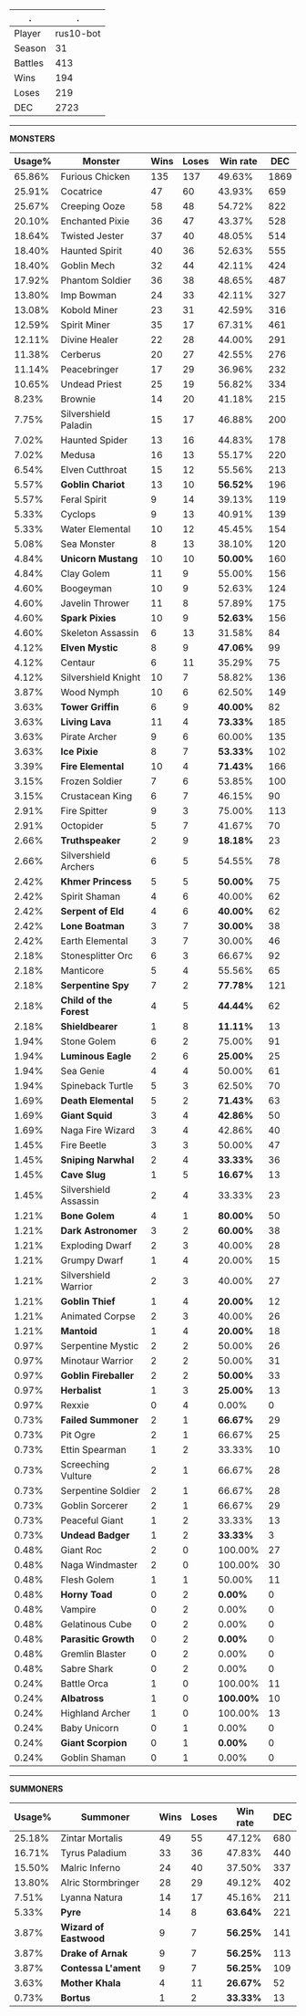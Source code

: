 .|.
|-|-
Player|rus10-bot
Season|31
Battles|413
Wins|194
Loses|219
DEC|2723

---
**MONSTERS**

Usage%|Monster|Wins|Loses|Win rate|DEC|
-|-|-|-|-|-|
65.86%|Furious Chicken|135|137|49.63%|1869|
25.91%|Cocatrice|47|60|43.93%|659|
25.67%|Creeping Ooze|58|48|54.72%|822|
20.10%|Enchanted Pixie|36|47|43.37%|528|
18.64%|Twisted Jester|37|40|48.05%|514|
18.40%|Haunted Spirit|40|36|52.63%|555|
18.40%|Goblin Mech|32|44|42.11%|424|
17.92%|Phantom Soldier|36|38|48.65%|487|
13.80%|Imp Bowman|24|33|42.11%|327|
13.08%|Kobold Miner|23|31|42.59%|316|
12.59%|Spirit Miner|35|17|67.31%|461|
12.11%|Divine Healer|22|28|44.00%|291|
11.38%|Cerberus|20|27|42.55%|276|
11.14%|Peacebringer|17|29|36.96%|232|
10.65%|Undead Priest|25|19|56.82%|334|
8.23%|Brownie|14|20|41.18%|215|
7.75%|Silvershield Paladin|15|17|46.88%|200|
7.02%|Haunted Spider|13|16|44.83%|178|
7.02%|Medusa|16|13|55.17%|220|
6.54%|Elven Cutthroat|15|12|55.56%|213|
5.57%|**Goblin Chariot**|13|10|**56.52%**|196|
5.57%|Feral Spirit|9|14|39.13%|119|
5.33%|Cyclops|9|13|40.91%|139|
5.33%|Water Elemental|10|12|45.45%|154|
5.08%|Sea Monster|8|13|38.10%|120|
4.84%|**Unicorn Mustang**|10|10|**50.00%**|160|
4.84%|Clay Golem|11|9|55.00%|156|
4.60%|Boogeyman|10|9|52.63%|124|
4.60%|Javelin Thrower|11|8|57.89%|175|
4.60%|**Spark Pixies**|10|9|**52.63%**|156|
4.60%|Skeleton Assassin|6|13|31.58%|84|
4.12%|**Elven Mystic**|8|9|**47.06%**|99|
4.12%|Centaur|6|11|35.29%|75|
4.12%|Silvershield Knight|10|7|58.82%|136|
3.87%|Wood Nymph|10|6|62.50%|149|
3.63%|**Tower Griffin**|6|9|**40.00%**|82|
3.63%|**Living Lava**|11|4|**73.33%**|185|
3.63%|Pirate Archer|9|6|60.00%|135|
3.63%|**Ice Pixie**|8|7|**53.33%**|102|
3.39%|**Fire Elemental**|10|4|**71.43%**|166|
3.15%|Frozen Soldier|7|6|53.85%|100|
3.15%|Crustacean King|6|7|46.15%|90|
2.91%|Fire Spitter|9|3|75.00%|113|
2.91%|Octopider|5|7|41.67%|70|
2.66%|**Truthspeaker**|2|9|**18.18%**|23|
2.66%|Silvershield Archers|6|5|54.55%|78|
2.42%|**Khmer Princess**|5|5|**50.00%**|75|
2.42%|Spirit Shaman|4|6|40.00%|62|
2.42%|**Serpent of Eld**|4|6|**40.00%**|62|
2.42%|**Lone Boatman**|3|7|**30.00%**|38|
2.42%|Earth Elemental|3|7|30.00%|46|
2.18%|Stonesplitter Orc|6|3|66.67%|92|
2.18%|Manticore|5|4|55.56%|65|
2.18%|**Serpentine Spy**|7|2|**77.78%**|121|
2.18%|**Child of the Forest**|4|5|**44.44%**|62|
2.18%|**Shieldbearer**|1|8|**11.11%**|13|
1.94%|Stone Golem|6|2|75.00%|91|
1.94%|**Luminous Eagle**|2|6|**25.00%**|25|
1.94%|Sea Genie|4|4|50.00%|61|
1.94%|Spineback Turtle|5|3|62.50%|70|
1.69%|**Death Elemental**|5|2|**71.43%**|63|
1.69%|**Giant Squid**|3|4|**42.86%**|50|
1.69%|Naga Fire Wizard|3|4|42.86%|40|
1.45%|Fire Beetle|3|3|50.00%|47|
1.45%|**Sniping Narwhal**|2|4|**33.33%**|36|
1.45%|**Cave Slug**|1|5|**16.67%**|13|
1.45%|Silvershield Assassin|2|4|33.33%|23|
1.21%|**Bone Golem**|4|1|**80.00%**|50|
1.21%|**Dark Astronomer**|3|2|**60.00%**|38|
1.21%|Exploding Dwarf|2|3|40.00%|28|
1.21%|Grumpy Dwarf|1|4|20.00%|15|
1.21%|Silvershield Warrior|2|3|40.00%|27|
1.21%|**Goblin Thief**|1|4|**20.00%**|12|
1.21%|Animated Corpse|2|3|40.00%|26|
1.21%|**Mantoid**|1|4|**20.00%**|18|
0.97%|Serpentine Mystic|2|2|50.00%|26|
0.97%|Minotaur Warrior|2|2|50.00%|31|
0.97%|**Goblin Fireballer**|2|2|**50.00%**|33|
0.97%|**Herbalist**|1|3|**25.00%**|13|
0.97%|Rexxie|0|4|0.00%|0|
0.73%|**Failed Summoner**|2|1|**66.67%**|29|
0.73%|Pit Ogre|2|1|66.67%|25|
0.73%|Ettin Spearman|1|2|33.33%|10|
0.73%|Screeching Vulture|2|1|66.67%|28|
0.73%|Serpentine Soldier|2|1|66.67%|28|
0.73%|Goblin Sorcerer|2|1|66.67%|29|
0.73%|Peaceful Giant|1|2|33.33%|13|
0.73%|**Undead Badger**|1|2|**33.33%**|3|
0.48%|Giant Roc|2|0|100.00%|27|
0.48%|Naga Windmaster|2|0|100.00%|30|
0.48%|Flesh Golem|1|1|50.00%|11|
0.48%|**Horny Toad**|0|2|**0.00%**|0|
0.48%|Vampire|0|2|0.00%|0|
0.48%|Gelatinous Cube|0|2|0.00%|0|
0.48%|**Parasitic Growth**|0|2|**0.00%**|0|
0.48%|Gremlin Blaster|0|2|0.00%|0|
0.48%|Sabre Shark|0|2|0.00%|0|
0.24%|Battle Orca|1|0|100.00%|11|
0.24%|**Albatross**|1|0|**100.00%**|10|
0.24%|Highland Archer|1|0|100.00%|13|
0.24%|Baby Unicorn|0|1|0.00%|0|
0.24%|**Giant Scorpion**|0|1|**0.00%**|0|
0.24%|Goblin Shaman|0|1|0.00%|0|

---
**SUMMONERS**

Usage%|Summoner|Wins|Loses|Win rate|DEC|
-|-|-|-|-|-|
25.18%|Zintar Mortalis|49|55|47.12%|680|
16.71%|Tyrus Paladium|33|36|47.83%|440|
15.50%|Malric Inferno|24|40|37.50%|337|
13.80%|Alric Stormbringer|28|29|49.12%|402|
7.51%|Lyanna Natura|14|17|45.16%|211|
5.33%|**Pyre**|14|8|**63.64%**|221|
3.87%|**Wizard of Eastwood**|9|7|**56.25%**|141|
3.87%|**Drake of Arnak**|9|7|**56.25%**|113|
3.87%|**Contessa L'ament**|9|7|**56.25%**|109|
3.63%|**Mother Khala**|4|11|**26.67%**|52|
0.73%|**Bortus**|1|2|**33.33%**|13|
